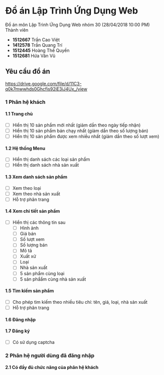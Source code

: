 # Đồ án Lập Trình Ứng Dụng Web 
Đồ án môn Lập Trình Ứng Dụng Web nhóm 30 (28/04/2018 10:00 PM)
Thành viên
* **1512667**	Trần Cao Việt
* **1412578**	Trần Quang Trí
* **1512445**	Hoàng Thế Quyền
* **1512681** Hứa Văn Vũ
## Yêu cầu đồ án
https://drive.google.com/file/d/11C3-q0k7mwwhds0Ghcfis92iE3iJ4Ux_/view

### 1 Phân hệ khách
#### 1.1 Trang chủ
* [ ] Hiển thị 10 sản phẩm mới nhất (giảm dần theo ngày tiếp nhận)
* [ ] Hiển thị 10 sản phẩm bán chạy nhất (giảm dần theo số lượng bán)
* [ ] Hiển thị 10 sản phẩm được xem nhiều nhất (giảm dần theo số lượt xem)
#### 1.2 Hệ thống Menu
* [ ] Hiển thị danh sách các loại sản phẩm
* [ ] Hiển thị danh sách nhà sản xuất
#### 1.3 Xem danh sách sản phẩm
* [ ] Xem theo loại
* [ ] Xem theo nhà sản xuất
* [ ] Hỗ trợ phân trang
#### 1.4 Xem chi tiết sản phẩm
* [ ] Hiển thị các thông tin sau
  * [ ] Hình ảnh
  * [ ] Giá bán
  * [ ] Số lượt xem
  * [ ] Số lượng bán
  * [ ] Mô tả
  * [ ] Xuất xử
  * [ ] Loại
  * [ ] Nhà sản xuất
  * [ ] 5 sản phẩm cùng loại
  * [ ] 5 sản phẩẩm cùng nhà sản xuất
#### 1.5 Tìm kiếm sản phẩm
* [ ] Cho phép tìm kiếm theo nhiều tiêu chí: tên, giá, loại, nhà sản xuất
* [ ] Hỗ trợ phân trang
#### 1.6 Đăng nhập
#### 1.7 Đăng ký
* [ ] Có sử dụng captcha
### 2 Phân hệ người dùng đã đăng nhập
#### 2.1 Có đầy đủ chức năng của phân hệ khách
